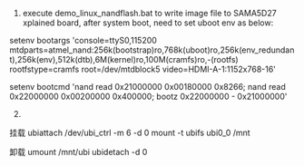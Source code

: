 
1. execute demo_linux_nandflash.bat to write image file to SAMA5D27 xplained board,
after system boot, need to set uboot env as below:

setenv bootargs 'console=ttyS0,115200 mtdparts=atmel_nand:256k(bootstrap)ro,768k(uboot)ro,256k(env_redundant),256k(env),512k(dtb),6M(kernel)ro,100M(cramfs)ro,-(rootfs) rootfstype=cramfs root=/dev/mtdblock5 video=HDMI-A-1:1152x768-16'

setenv bootcmd 'nand read 0x21000000 0x00180000 0x8266; nand read 0x22000000 0x00200000 0x400000; bootz 0x22000000 - 0x21000000'

2. 
挂载
ubiattach /dev/ubi_ctrl -m 6 -d 0
mount -t ubifs ubi0_0 /mnt

卸载
umount /mnt/ubi
ubidetach -d 0
